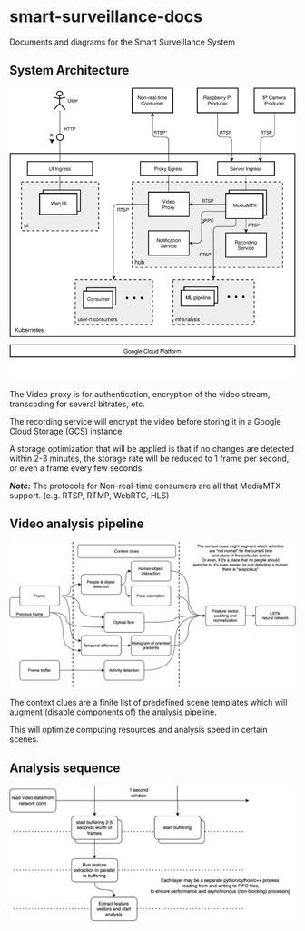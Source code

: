 # smart-surveillance-docs
Documents and diagrams for the Smart Surveillance System


## System Architecture

![architecure](arch_diagram.svg)

The Video proxy is for authentication, encryption of the video stream, transcoding for several bitrates, etc.

The recording service will encrypt the video before storing it in a Google Cloud Storage (GCS) instance.

A storage optimization that will be applied is that if no changes are detected within 2-3 minutes, the storage rate will be reduced to 1 frame per second, or even a frame every few seconds.

_**Note:**_ The protocols for Non-real-time consumers are all that MediaMTX support. (e.g. RTSP, RTMP, WebRTC, HLS)

## Video analysis pipeline

![ml-pipeline](ml-pipeline-v3.svg)

The context clues are a finite list of predefined scene templates which will augment (disable components of) the analysis pipeline.

This will optimize computing resources and analysis speed in certain scenes.

## Analysis sequence

![sequence](ml-pipeline-sequence.svg)